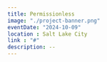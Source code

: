 ```yaml
---
title: Permissionless
image: "./project-banner.png"
eventDate: "2024-10-09"
location : Salt Lake City
link : "#"
description: --
---
```

